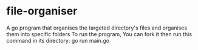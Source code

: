 # file-organiser
A go program that organises the targeted directory's files and organises them into specific folders
To run the program, You can fork it then run this command in its directory:
go run main.go <targeted directory>
